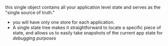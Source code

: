 this single object contains all your application level state and serves as the "single source of truth."

- you will have only one store for each application.
- A single state tree makes it straightforward to locate a specific piece of state, and allows us to easily take snapshots of the current app state for *debugging purposes*

